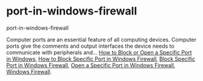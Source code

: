 # port-in-windows-firewall
port-in-windows-firewall

Computer ports are an essential feature of all computing devices. Computer ports give the comments and output interfaces the device needs to communicate with peripherals and...
[How to Block or Open a Specific Port in Windows](https://geekeasier.com/block-or-open-a-specific-port-in-windows-firewall/5185/),
[How to Block Specific Port in Windows Firewall](https://geekeasier.com/block-or-open-a-specific-port-in-windows-firewall/5185/),
[Block Specific Port in Windows Firewall](https://geekeasier.com/block-or-open-a-specific-port-in-windows-firewall/5185/),
[Open a Specific Port in Windows Firewall](https://geekeasier.com/block-or-open-a-specific-port-in-windows-firewall/5185/),
[Windows Firewall](https://geekeasier.com/block-or-open-a-specific-port-in-windows-firewall/5185/).
